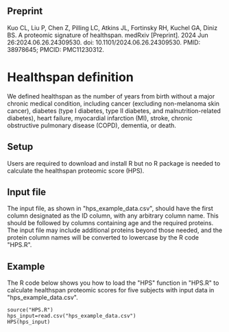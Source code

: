 ## Preprint
Kuo CL, Liu P, Chen Z, Pilling LC, Atkins JL, Fortinsky RH, Kuchel GA, Diniz BS. A proteomic signature of healthspan. medRxiv [Preprint]. 2024 Jun 26:2024.06.26.24309530. doi: 10.1101/2024.06.26.24309530. PMID: 38978645; PMCID: PMC11230312.

# Healthspan definition
We defined healthspan as the number of years from birth without a major chronic medical condition, including cancer (excluding non-melanoma skin cancer), diabetes (type I diabetes, type II diabetes, and malnutrition-related diabetes), heart failure, myocardial infarction (MI), stroke, chronic obstructive pulmonary disease (COPD), dementia, or death.

## Setup
Users are required to download and install R but no R package is needed to calculate the healthspan proteomic score (HPS).

## Input file
The input file, as shown in "hps_example_data.csv", should have the first column designated as the ID column, with any arbitrary column name. This should be followed by columns containing age and the required proteins. The input file may include additional proteins beyond those needed, and the protein column names will be converted to lowercase by the R code "HPS.R".

## Example
The R code below shows you how to load the "HPS" function in "HPS.R" to calculate healthspan proteomic scores for five subjects with input data in "hps_example_data.csv".
```
source("HPS.R")
hps_input=read.csv("hps_example_data.csv")
HPS(hps_input)
```
